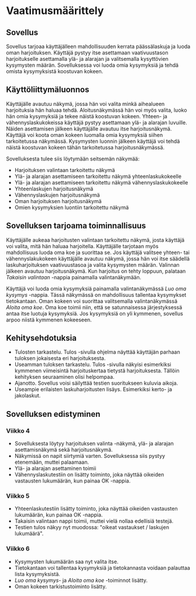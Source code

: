 # Vaatimusmäärittely

## Sovellus

Sovellus tarjoaa käyttäjälleen mahdollisuuden kerrata päässälaskuja ja luoda oman harjoituksen. Käyttäjä pystyy itse asettamaan vaativuustason harjoitukselle
asettamalla ylä- ja alarajan ja valitsemalla kysyttövien kysymysten määrän. Sovelluksessa voi luoda omia kysymyksiä ja tehdä omista kysymyksistä koostuvan kokeen.

## Käyttöliittymäluonnos

Käyttäjälle avautuu näkymä, jossa hän voi valita minkä aihealueen harjoituksia hän haluaa tehdä. 
Aloitusnäkymässä hän voi myös valita, luoko hän omia kysymyksiä ja tekee näistä koostuvan kokeen. 
Yhteen- ja vähennyslaskukokeissa käyttäjä pystyy asettamaan ylä- ja alarajan luvuille. 
Näiden asettamisen jälkeen käyttäjälle avautuu itse harjoitusnäkymä.
Käyttäjä voi koota oman kokeen luomalla omia kysymyksiä siihen tarkoitetussa näkymässä.
Kysymysten luonnin jälkeen käyttäjä voi tehdä näistä koostuvan kokeen tähän tarkoitetussa harjoitusnäkymässä.

Sovelluksesta tulee siis löytymään seitsemän näkymää:
- Harjoituksen valintaan tarkoitettu näkymä
- Ylä- ja alarajan asettamiseen tarkoitettu näkymä yhteenlaskukokeelle
- Ylä- ja alarajan asettamiseen tarkoitettu näkymä vähennyslaskukokeelle
- Yhteenlaskujen harjoitusnäkymä
- Vähennyslaskujen harjoitusnäkymä
- Oman harjoituksen harjoitusnäkymä
- Omien kysymyksien luontiin tarkoitettu näkymä

## Sovelluksen tarjoama toiminnallisuus

Käyttäjälle aukeaa harjoitusten valintaan tarkoitettu näkymä, josta käyttäjä voi valita, mitä hän haluaa harjoitella.
Käyttäjälle tarjotaan myös mahdollisuus luoda oma koe ja suorittaa se.
Jos käyttäjä valitsee yhteen- tai vähennyslakukokeen käyttäjälle avautuu näkymä, jossa hän voi itse säädellä laskuharjoituksen vaativuustasoa ja valita kysymysten määrän.
Valinnan jälkeen avautuu harjoitusnäkymä. Kun harjoitus on tehty loppuun, palataan _Takaisin valintaan_ -nappia painamalla valintanäkymään.

Käyttäjä voi luoda omia kysymyksiä painamalla valintanäkymässä _Luo oma kysymys_ -nappia. Tässä näkymässä on mahdollisuus tallentaa kysymykset tietokantaan.
Oman kokeen voi suorittaa valitsemalla valintanäkymässä _Aloita oma koe_. Oma koe toimii niin, että se satunnaisessa järjestyksessä
antaa itse luotuja kysymyksiä. Jos kysymyksiä on yli kymmenen, sovellus arpoo niistä kymmenen kokeeseen.

## Kehitysehdotuksia
- Tulosten tarkastelu. Tulos -sivulla ohjelma näyttää käyttäjän parhaan tuloksen jokaisesta eri harjoituksesta. 
- Useamman tuloksen tarkastelu. Tulos -sivulla näkyisi esimerkiksi kymmenen viimeisintä harjoituskertaa tietystä harjoituksesta. Tällöin kehityksen seuraaminen olisi helpompaa.
- Ajanotto. Sovellus voisi säilyttää testien suoritukseen kuluvia aikoja.
- Useampie erilaisten laskuharjoitusten lisäys. Esimerkiksi kerto- ja jakolaskut.

## Sovelluksen edistyminen

### Viikko 4
- Sovelluksesta löytyy harjoituksen valinta -näkymä, ylä- ja alarajan asettamisnäkymä sekä harjoitusnäkymä.
- Näkymissä on napit siirtymiä varten. Sovelluksessa siis pystyy etenemään, muttei palaamaan.
- Ylä- ja alarajan asettaminen toimii
- Vähennyslaskutestiin on lisätty toiminto, joka näyttää oikeiden vastausten lukumäärän, kun painaa OK -nappia.

### Viikko 5
- Yhteenlaskutestiin lisätty toiminto, joka näyttää oikeiden vastausten lukumäärän, kun painaa OK -nappia.
- Takaisin valintaan nappi toimii, muttei vielä nollaa edellisiä testejä.
- Testien tulos näkyy nyt muodossa: "oikeat vastaukset / laskujen lukumäärä".

### Viikko 6
- Kysymysten lukumäärän saa nyt valita itse.
- Tietokantaan voi tallentaa kysymyksiä ja tietokannasta voidaan palauttaa lista kysymyksistä.
- _Luo oma kysymys_- ja _Aloita oma koe_ -toiminnot lisätty.
- Oman kokeen tarkistustoiminto lisätty.

